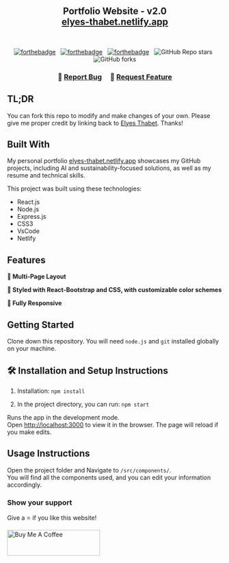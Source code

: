 <h2 align="center">
  Portfolio Website - v2.0<br/>
  <a href="https://elyes-thabet.netlify.app/" target="_blank">elyes-thabet.netlify.app</a>
</h2>


<br/>

<center>

[![forthebadge](https://forthebadge.com/images/badges/built-with-love.svg)](https://forthebadge.com) &nbsp;
[![forthebadge](https://forthebadge.com/images/badges/made-with-javascript.svg)](https://forthebadge.com) &nbsp;
[![forthebadge](https://forthebadge.com/images/badges/open-source.svg)](https://forthebadge.com) &nbsp;
![GitHub Repo stars](https://img.shields.io/github/stars/CodeSailor411/Portfolio?color=red&logo=github&style=for-the-badge) &nbsp;
![GitHub forks](https://img.shields.io/github/forks/CodeSailor411/Portfolio?color=red&logo=github&style=for-the-badge)

</center>

<h3 align="center">
    🔹
    <a href="https://github.com/CodeSailor411/Portfolio/issues">Report Bug</a> &nbsp; &nbsp;
    🔹
    <a href="https://github.com/CodeSailor411/Portfolio/issues">Request Feature</a>
</h3>

## TL;DR

You can fork this repo to modify and make changes of your own. Please give me proper credit by linking back to [Elyes Thabet](https://github.com/CodeSailor411/Portfolio). Thanks!

## Built With

My personal portfolio <a href="https://elyes-thabet.netlify.app" target="_blank">elyes-thabet.netlify.app</a> showcases my GitHub projects, including AI and sustainability-focused solutions, as well as my resume and technical skills.<br/>

This project was built using these technologies:

- React.js
- Node.js
- Express.js
- CSS3
- VsCode
- Netlify

## Features

**📖 Multi-Page Layout**

**🎨 Styled with React-Bootstrap and CSS, with customizable color schemes**

**📱 Fully Responsive**

## Getting Started

Clone down this repository. You will need `node.js` and `git` installed globally on your machine.

## 🛠 Installation and Setup Instructions

1. Installation: `npm install`

2. In the project directory, you can run: `npm start`

Runs the app in the development mode.\
Open [http://localhost:3000](http://localhost:3000) to view it in the browser. The page will reload if you make edits.

## Usage Instructions

Open the project folder and Navigate to `/src/components/`. <br/>
You will find all the components used, and you can edit your information accordingly.

### Show your support

Give a ⭐ if you like this website!

<a href="https://www.buymeacoffee.com/elyesthabet" target="_blank"><img src="https://cdn.buymeacoffee.com/buttons/v2/default-violet.png" alt="Buy Me A Coffee" height= "60px" width= "217px" ></a>
